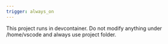 ```yaml
---
trigger: always_on
---
```


This project runs in devcontainer. Do not modify anything under /home/vscode and always use project folder.
